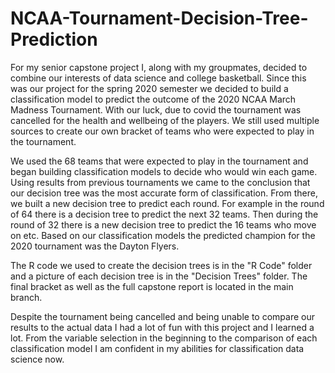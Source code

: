 # NCAA-Tournament-Decision-Tree-Prediction

For my senior capstone project I, along with my groupmates, decided to combine our interests of data science and college basketball. Since this was our project for the spring 2020 semester we decided to build a classification model to predict the outcome of the 2020 NCAA March Madness Tournament. With our luck, due to covid the tournament was cancelled for the health and wellbeing of the players. We still used multiple sources to create our own bracket of teams who were expected to play in the tournament.

We used the 68 teams that were expected to play in the tournament and began building classification models to decide who would win each game. Using results from previous tournaments we came to the conclusion that our decision tree was the most accurate form of classification. From there, we built a new decision tree to predict each round. For example in the round of 64 there is a decision tree to predict the next 32 teams. Then during the round of 32 there is a new decision tree to predict the 16 teams who move on etc. Based on our classification models the predicted champion for the 2020 tournament was the Dayton Flyers.

The R code we used to create the decision trees is in the "R Code" folder and a picture of each decision tree is in the "Decision Trees" folder. The final bracket as well as the full capstone report is located in the main branch.

Despite the tournament being cancelled and being unable to compare our results to the actual data I had a lot of fun with this project and I learned a lot. From the variable selection in the beginning to the comparison of each classification model I am confident in my abilities for classification data science now.
